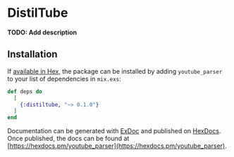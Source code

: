 # DistilTube

**TODO: Add description**

## Installation

If [available in Hex](https://hex.pm/docs/publish), the package can be installed
by adding `youtube_parser` to your list of dependencies in `mix.exs`:

```elixir
def deps do
  [
    {:distiltube, "~> 0.1.0"}
  ]
end
```

Documentation can be generated with [ExDoc](https://github.com/elixir-lang/ex_doc)
and published on [HexDocs](https://hexdocs.pm). Once published, the docs can
be found at [https://hexdocs.pm/youtube_parser](https://hexdocs.pm/youtube_parser).

